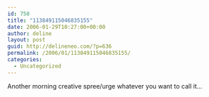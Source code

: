 ```yaml
---
id: 750
title: "113849115046835155"
date: 2006-01-29T10:27:00+00:00
author: deline
layout: post
guid: http://delineneo.com/?p=636
permalink: /2006/01/113849115046835155/
categories:
  - Uncategorized
---
```

Another morning creative spree/urge whatever you want to call it&#8230;

[<img src="http://www.delineneo.com/uploaded_images/eagle-sun_IMG_final-796654.png" border="0" alt="" />](http://www.delineneo.com/uploaded_images/eagle-sun_IMG_final-799943.png)